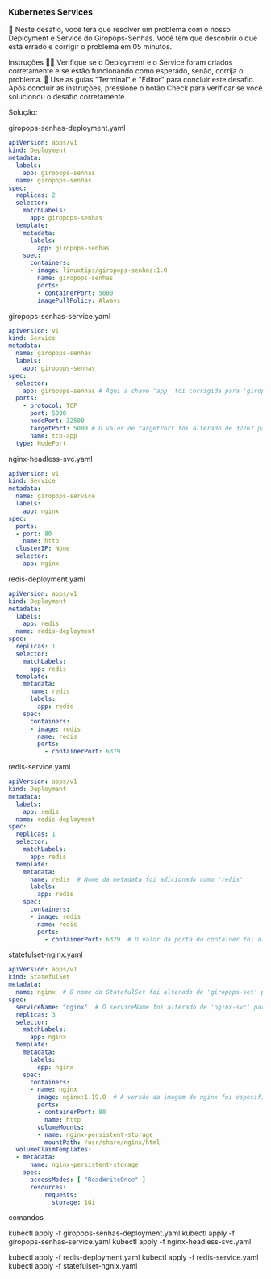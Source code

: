 ### Kubernetes Services

🔬 Neste desafio, você terá que resolver um problema com o nosso Deployment e Service do Giropops-Senhas. Você tem que descobrir o que está errado e corrigir o problema em 05 minutos.

Instruções
🕵️‍♀️ Verifique se o Deployment e o Service foram criados corretamente e se estão funcionando como esperado, senão, corrija o problema.
🚀 Use as guias "Terminal" e "Editor" para concluir este desafio. Após concluir as instruções, pressione o botão Check para verificar se você solucionou o desafio corretamente.

Solução:

giropops-senhas-deployment.yaml

```yaml
apiVersion: apps/v1
kind: Deployment
metadata:
  labels:
    app: giropops-senhas
  name: giropops-senhas
spec:
  replicas: 2
  selector:
    matchLabels:
      app: giropops-senhas
  template:
    metadata:
      labels:
        app: giropops-senhas
    spec:
      containers:
      - image: linuxtips/giropops-senhas:1.0
        name: giropops-senhas
        ports:
        - containerPort: 5000
        imagePullPolicy: Always
```

giropops-senhas-service.yaml 

```yaml
apiVersion: v1
kind: Service
metadata:
  name: giropops-senhas
  labels:
    app: giropops-senhas
spec:
  selector:
    app: giropops-senhas # Aqui a chave 'app' foi corrigida para 'giropops-senhas'
  ports:
    - protocol: TCP
      port: 5000
      nodePort: 32500
      targetPort: 5000 # O valor de targetPort foi alterado de 32767 para 5000
      name: tcp-app
  type: NodePort
```

nginx-headless-svc.yaml  

```yaml 
apiVersion: v1
kind: Service
metadata:
  name: giropops-service
  labels:
    app: nginx
spec:
  ports:
  - port: 80
    name: http
  clusterIP: None
  selector:
    app: nginx
```

redis-deployment.yaml

```yaml
apiVersion: apps/v1
kind: Deployment
metadata:
  labels:
    app: redis
  name: redis-deployment
spec:
  replicas: 1
  selector:
    matchLabels:
      app: redis
  template:
    metadata:
      name: redis
      labels:
        app: redis
    spec:
      containers:
      - image: redis
        name: redis
        ports:
          - containerPort: 6379
```

redis-service.yaml

```yaml
apiVersion: apps/v1
kind: Deployment
metadata:
  labels:
    app: redis
  name: redis-deployment
spec:
  replicas: 1
  selector:
    matchLabels:
      app: redis
  template:
    metadata:
      name: redis  # Nome da metadata foi adicionado como 'redis'
      labels:
        app: redis
    spec:
      containers:
      - image: redis
        name: redis
        ports:
          - containerPort: 6379  # O valor da porta do container foi alterado de 6579 para 6379
```

statefulset-nginx.yaml

```yaml
apiVersion: apps/v1
kind: StatefulSet
metadata:
  name: nginx  # O nome do StatefulSet foi alterado de 'giropops-set' para 'nginx'
spec:
  serviceName: "nginx"  # O serviceName foi alterado de 'nginx-svc' para 'nginx'
  replicas: 3
  selector:
    matchLabels:
      app: nginx
  template:
    metadata:
      labels:
        app: nginx
    spec:
      containers:
      - name: nginx
        image: nginx:1.19.0  # A versão da imagem do nginx foi especificada como 'nginx:1.19.0'
        ports:
        - containerPort: 80
          name: http
        volumeMounts:
        - name: nginx-persistent-storage
          mountPath: /usr/share/nginx/html
  volumeClaimTemplates:
  - metadata:
      name: nginx-persistent-storage
    spec:
      accessModes: [ "ReadWriteOnce" ]
      resources:
          requests:
            storage: 1Gi
```


comandos


kubectl apply -f giropops-senhas-deployment.yaml
kubectl apply -f giropops-senhas-service.yaml
kubectl apply -f nginx-headless-svc.yaml  

kubectl apply -f redis-deployment.yaml
kubectl apply -f redis-service.yaml
kubectl apply -f statefulset-ngnix.yaml